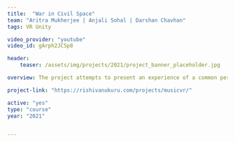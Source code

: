 ```yaml
---
title:  "War in Civil Space"
team: "Aritra Mukherjee | Anjali Sohal | Darshan Chavhan"
tags: VR Unity

video_provider: "youtube"
video_id: gArph2JC5p8

header:
    teaser: /assets/img/projects/2021/project_banner_placeholder.jpg

overview: The project attempts to present an experience of a common person in a war-stricken area. The user will see and hear elements that are similar to what one does in a war-torn space.

project-link: "https://rishivanukuru.com/projects/musicvr/" 

active: "yes"
type: "course"
year: "2021"


---
```

